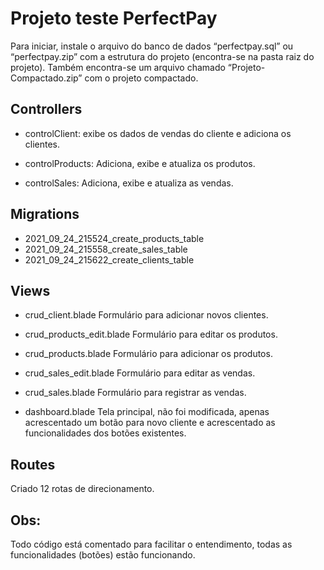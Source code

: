 # Projeto teste PerfectPay

Para iniciar, instale o arquivo do banco de dados “perfectpay.sql” ou “perfectpay.zip” com a estrutura do projeto (encontra-se na pasta raiz do projeto).
Também encontra-se um arquivo chamado “Projeto-Compactado.zip” com o projeto compactado.

## Controllers 
- controlClient:
exibe os dados de vendas do cliente e adiciona os clientes.

- controlProducts:
Adiciona, exibe e atualiza os produtos.

- controlSales:
Adiciona, exibe e atualiza as vendas.

## Migrations 
- 2021_09_24_215524_create_products_table
- 2021_09_24_215558_create_sales_table
- 2021_09_24_215622_create_clients_table

## Views
- crud_client.blade
Formulário para adicionar novos clientes.

- crud_products_edit.blade
Formulário para editar os produtos.

- crud_products.blade
Formulário para adicionar os produtos.

- crud_sales_edit.blade
Formulário para editar as vendas.

- crud_sales.blade
Formulário para registrar as vendas.

- dashboard.blade
Tela principal, não foi modificada, apenas acrescentado um botão para novo cliente e acrescentado as funcionalidades dos botões existentes.

## Routes
Criado 12 rotas de direcionamento.



## Obs: 
Todo código está comentado para facilitar o entendimento, todas as funcionalidades (botões) estão funcionando.


